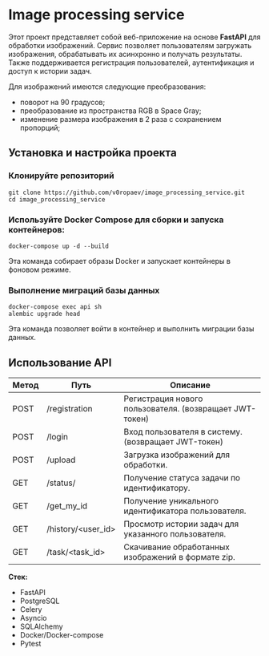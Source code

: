 # Image processing service

Этот проект представляет собой веб-приложение на основе **FastAPI** для обработки изображений. Сервис позволяет пользователям загружать изображения, обрабатывать их асинхронно и получать результаты. Также поддерживается регистрация пользователей, аутентификация и доступ к истории задач.

Для изображений имеются следующие преобразования:

- поворот на 90 градусов;
- преобразование из пространства RGB в Space Gray;
- изменение размера изображения в 2 раза с сохранением пропорций;


## Установка и настройка проекта
### Клонируйте репозиторий
```
git clone https://github.com/v0ropaev/image_processing_service.git
cd image_processing_service
```

### Используйте Docker Compose для сборки и запуска контейнеров:
```
docker-compose up -d --build
```
Эта команда собирает образы Docker и запускает контейнеры в фоновом режиме.


### Выполнение миграций базы данных
```
docker-compose exec api sh
alembic upgrade head
```


Эта команда позволяет войти в контейнер и выполнить миграции базы данных.


## Использование API

| Метод | Путь               | Описание                                                            |
| ----- | ------------------ | ------------------------------------------------------------------- |
| POST  | /registration             | Регистрация нового пользователя. (возвращает JWT-токен)                     |
| POST  | /login      | Вход пользователя в систему. (возвращает JWT-токен) |
| POST  | /upload            | Загрузка изображений для обработки.                                       |
| GET   | /status/<id>       | Получение статуса задачи по идентификатору.                     |
| GET   | /get_my_id | Получение уникального идентификатора пользователя.       |
| GET   | /history/<user_id>         | Просмотр истории задач для указанного пользователя.           |
| GET   | /task/<task_id> | Скачивание обработанных изображений в формате zip. |

**Стек:**

- FastAPI
- PostgreSQL
- Celery
- Asyncio
- SQLAlchemy
- Docker/Docker-compose
- Pytest
